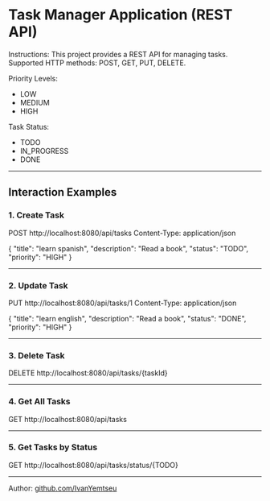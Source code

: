 # Task Manager Application (REST API)

Instructions:
This project provides a REST API for managing tasks.
Supported HTTP methods: POST, GET, PUT, DELETE.

Priority Levels:
- LOW
- MEDIUM
- HIGH

Task Status:
- TODO
- IN_PROGRESS
- DONE

---

## Interaction Examples

### 1. Create Task
POST http://localhost:8080/api/tasks
Content-Type: application/json

{
  "title": "learn spanish",
  "description": "Read a book",
  "status": "TODO",
  "priority": "HIGH"
}

---

### 2. Update Task
PUT http://localhost:8080/api/tasks/1
Content-Type: application/json

{
  "title": "learn english",
  "description": "Read a book",
  "status": "DONE",
  "priority": "HIGH"
}

---

### 3. Delete Task
DELETE http://localhost:8080/api/tasks/{taskId}

---

### 4. Get All Tasks
GET http://localhost:8080/api/tasks

---

### 5. Get Tasks by Status
GET http://localhost:8080/api/tasks/status/{TODO}

---

Author:
[github.com/IvanYemtseu](https://github.com/IvanYemtseu)
